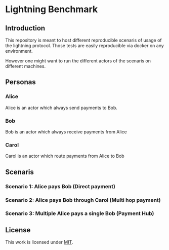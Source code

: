 # Lightning Benchmark

## Introduction

This repository is meant to host different reproducible scenaris of usage of the lightning protocol.
Those tests are easily reproducible via docker on any environment. 

However one might want to run the different actors of the scenaris on different machines.

## Personas

### Alice

Alice is an actor which always send payments to Bob.

### Bob

Bob is an actor which always receive payments from Alice

### Carol

Carol is an actor which route payments from Alice to Bob

## Scenaris

### Scenario 1: Alice pays Bob (Direct payment)

### Scenario 2: Alice pays Bob through Carol (Multi hop payment)

### Scenario 3: Multiple Alice pays a single Bob (Payment Hub)

## License

This work is licensed under [MIT](LICENSE).